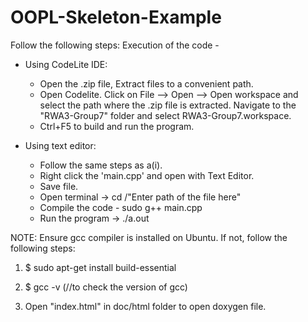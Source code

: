 # OOPL-Skeleton-Example
Follow the following steps:
Execution of the code -
- Using CodeLite IDE:
  * Open the .zip file, Extract files to a convenient path.
  * Open Codelite. Click on File --> Open --> Open workspace and select the path where the .zip file is extracted. Navigate to the "RWA3-Group7" folder and select RWA3-Group7.workspace.
  * Ctrl+F5 to build and run the program.

- Using text editor:
  * Follow the same steps as a(i).
  * Right click the 'main.cpp' and open with Text Editor.
  * Save file.
  * Open terminal -> cd /"Enter path of the file here"
  * Compile the code - sudo g++ main.cpp
  * Run the program -> ./a.out

NOTE: Ensure gcc compiler is installed on Ubuntu. If not, follow the following steps:
1. $ sudo apt-get install build-essential
2. $ gcc -v (//to check the version of gcc)



3. Open "index.html" in doc/html folder to open doxygen file.
